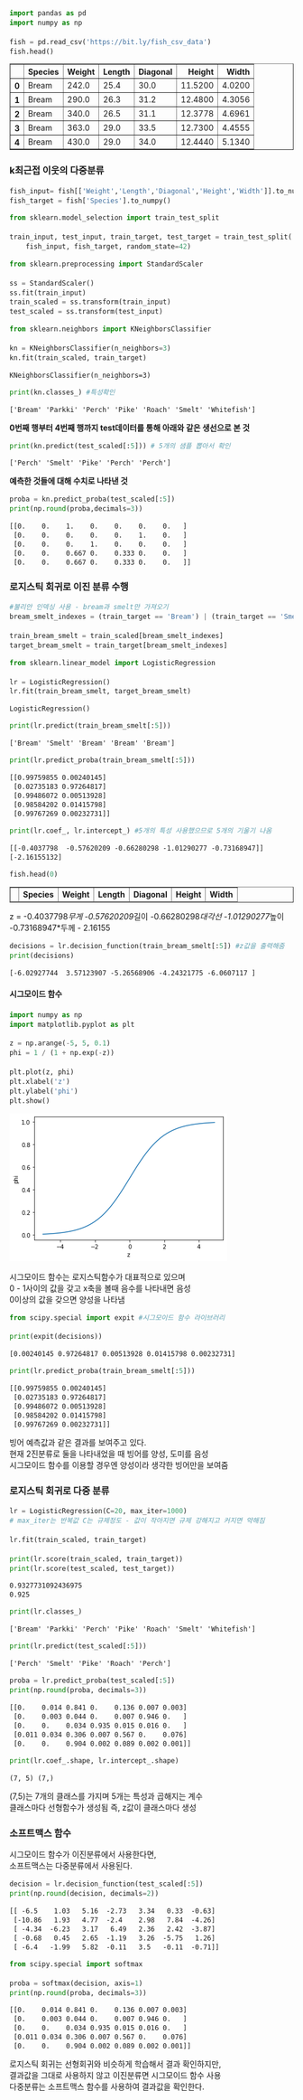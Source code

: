 ```python
import pandas as pd
import numpy as np

fish = pd.read_csv('https://bit.ly/fish_csv_data')
fish.head()
```




<div>
<style scoped>
    .dataframe tbody tr th:only-of-type {
        vertical-align: middle;
    }

    .dataframe tbody tr th {
        vertical-align: top;
    }

    .dataframe thead th {
        text-align: right;
    }
</style>
<table border="1" class="dataframe">
  <thead>
    <tr style="text-align: right;">
      <th></th>
      <th>Species</th>
      <th>Weight</th>
      <th>Length</th>
      <th>Diagonal</th>
      <th>Height</th>
      <th>Width</th>
    </tr>
  </thead>
  <tbody>
    <tr>
      <th>0</th>
      <td>Bream</td>
      <td>242.0</td>
      <td>25.4</td>
      <td>30.0</td>
      <td>11.5200</td>
      <td>4.0200</td>
    </tr>
    <tr>
      <th>1</th>
      <td>Bream</td>
      <td>290.0</td>
      <td>26.3</td>
      <td>31.2</td>
      <td>12.4800</td>
      <td>4.3056</td>
    </tr>
    <tr>
      <th>2</th>
      <td>Bream</td>
      <td>340.0</td>
      <td>26.5</td>
      <td>31.1</td>
      <td>12.3778</td>
      <td>4.6961</td>
    </tr>
    <tr>
      <th>3</th>
      <td>Bream</td>
      <td>363.0</td>
      <td>29.0</td>
      <td>33.5</td>
      <td>12.7300</td>
      <td>4.4555</td>
    </tr>
    <tr>
      <th>4</th>
      <td>Bream</td>
      <td>430.0</td>
      <td>29.0</td>
      <td>34.0</td>
      <td>12.4440</td>
      <td>5.1340</td>
    </tr>
  </tbody>
</table>
</div>



### k최근접 이웃의 다중분류


```python
fish_input= fish[['Weight','Length','Diagonal','Height','Width']].to_numpy() #리스트로 필요한 열만 추출해서 넣을 수 0
fish_target = fish['Species'].to_numpy()
```


```python
from sklearn.model_selection import train_test_split

train_input, test_input, train_target, test_target = train_test_split(
    fish_input, fish_target, random_state=42)
```


```python
from sklearn.preprocessing import StandardScaler

ss = StandardScaler()
ss.fit(train_input)
train_scaled = ss.transform(train_input)
test_scaled = ss.transform(test_input)
```


```python
from sklearn.neighbors import KNeighborsClassifier

kn = KNeighborsClassifier(n_neighbors=3)
kn.fit(train_scaled, train_target)
```




    KNeighborsClassifier(n_neighbors=3)




```python
print(kn.classes_) #특성확인 
```

    ['Bream' 'Parkki' 'Perch' 'Pike' 'Roach' 'Smelt' 'Whitefish']
    

**0번째 행부터 4번째 행까지 test데이터를 통해 아래와 같은 생선으로 본 것**


```python
print(kn.predict(test_scaled[:5])) # 5개의 샘플 뽑아서 확인 
```

    ['Perch' 'Smelt' 'Pike' 'Perch' 'Perch']
    

**예측한 것들에 대해 수치로 나타낸 것** 


```python
proba = kn.predict_proba(test_scaled[:5])
print(np.round(proba,decimals=3))
```

    [[0.    0.    1.    0.    0.    0.    0.   ]
     [0.    0.    0.    0.    0.    1.    0.   ]
     [0.    0.    0.    1.    0.    0.    0.   ]
     [0.    0.    0.667 0.    0.333 0.    0.   ]
     [0.    0.    0.667 0.    0.333 0.    0.   ]]
    

### 로지스틱 회귀로 이진 분류 수행


```python
#불리안 인덱싱 사용 - bream과 smelt만 가져오기 
bream_smelt_indexes = (train_target == 'Bream') | (train_target == 'Smelt') 

train_bream_smelt = train_scaled[bream_smelt_indexes]
target_bream_smelt = train_target[bream_smelt_indexes]
```


```python
from sklearn.linear_model import LogisticRegression

lr = LogisticRegression()
lr.fit(train_bream_smelt, target_bream_smelt)
```




    LogisticRegression()




```python
print(lr.predict(train_bream_smelt[:5]))
```

    ['Bream' 'Smelt' 'Bream' 'Bream' 'Bream']
    


```python
print(lr.predict_proba(train_bream_smelt[:5]))
```

    [[0.99759855 0.00240145]
     [0.02735183 0.97264817]
     [0.99486072 0.00513928]
     [0.98584202 0.01415798]
     [0.99767269 0.00232731]]
    


```python
print(lr.coef_, lr.intercept_) #5개의 특성 사용했으므로 5개의 기울기 나옴
```

    [[-0.4037798  -0.57620209 -0.66280298 -1.01290277 -0.73168947]] [-2.16155132]
    


```python
fish.head(0) 
```




<div>
<style scoped>
    .dataframe tbody tr th:only-of-type {
        vertical-align: middle;
    }

    .dataframe tbody tr th {
        vertical-align: top;
    }

    .dataframe thead th {
        text-align: right;
    }
</style>
<table border="1" class="dataframe">
  <thead>
    <tr style="text-align: right;">
      <th></th>
      <th>Species</th>
      <th>Weight</th>
      <th>Length</th>
      <th>Diagonal</th>
      <th>Height</th>
      <th>Width</th>
    </tr>
  </thead>
  <tbody>
  </tbody>
</table>
</div>



z = -0.4037798*무게 -0.57620209*길이 -0.66280298*대각선 -1.01290277*높이  -0.73168947*두께 - 2.16155


```python
decisions = lr.decision_function(train_bream_smelt[:5]) #z값을 출력해줌 
print(decisions)
```

    [-6.02927744  3.57123907 -5.26568906 -4.24321775 -6.0607117 ]
    

#### 시그모이드 함수


```python
import numpy as np
import matplotlib.pyplot as plt

z = np.arange(-5, 5, 0.1)
phi = 1 / (1 + np.exp(-z))

plt.plot(z, phi)
plt.xlabel('z')
plt.ylabel('phi')
plt.show()
```


    
![png](output_21_0.png)
    


시그모이드 함수는 로지스틱함수가 대표적으로 있으며  
0 - 1사이의 값을 갖고 x축을 볼때 음수를 나타내면 음성  
0이상의 값을 갖으면 양성을 나타냄  


```python
from scipy.special import expit #시그모이드 함수 라이브러리

print(expit(decisions))
```

    [0.00240145 0.97264817 0.00513928 0.01415798 0.00232731]
    


```python
print(lr.predict_proba(train_bream_smelt[:5]))
```

    [[0.99759855 0.00240145]
     [0.02735183 0.97264817]
     [0.99486072 0.00513928]
     [0.98584202 0.01415798]
     [0.99767269 0.00232731]]
    

빙어 예측값과 같은 결과를 보여주고 있다.  
현재 2진분류로 둘을 나타내었을 때 빙어를 양성, 도미를 음성   
시그모이드 함수를 이용할 경우엔 양성이라 생각한 빙어만을 보여줌

### 로지스틱 회귀로 다중 분류 


```python
lr = LogisticRegression(C=20, max_iter=1000)
# max_iter는 반복값 C는 규제정도 - 값이 작아지면 규제 강해지고 커지면 약해짐

lr.fit(train_scaled, train_target)

print(lr.score(train_scaled, train_target))
print(lr.score(test_scaled, test_target))
```

    0.9327731092436975
    0.925
    


```python
print(lr.classes_)
```

    ['Bream' 'Parkki' 'Perch' 'Pike' 'Roach' 'Smelt' 'Whitefish']
    


```python
print(lr.predict(test_scaled[:5]))                                                                                      
```

    ['Perch' 'Smelt' 'Pike' 'Roach' 'Perch']
    


```python
proba = lr.predict_proba(test_scaled[:5])
print(np.round(proba, decimals=3))
```

    [[0.    0.014 0.841 0.    0.136 0.007 0.003]
     [0.    0.003 0.044 0.    0.007 0.946 0.   ]
     [0.    0.    0.034 0.935 0.015 0.016 0.   ]
     [0.011 0.034 0.306 0.007 0.567 0.    0.076]
     [0.    0.    0.904 0.002 0.089 0.002 0.001]]
    


```python
print(lr.coef_.shape, lr.intercept_.shape)
```

    (7, 5) (7,)
    

(7,5)는 7개의 클래스를 가지며 5개는 특성과 곱해지는 계수   
클래스마다 선형함수가 생성됨 즉, z값이 클래스마다 생성  

### 소프트맥스 함수

시그모이드 함수가 이진분류에서 사용한다면,  
소프트맥스는 다중분류에서 사용된다.  



```python
decision = lr.decision_function(test_scaled[:5])
print(np.round(decision, decimals=2))
```

    [[ -6.5    1.03   5.16  -2.73   3.34   0.33  -0.63]
     [-10.86   1.93   4.77  -2.4    2.98   7.84  -4.26]
     [ -4.34  -6.23   3.17   6.49   2.36   2.42  -3.87]
     [ -0.68   0.45   2.65  -1.19   3.26  -5.75   1.26]
     [ -6.4   -1.99   5.82  -0.11   3.5   -0.11  -0.71]]
    


```python
from scipy.special import softmax

proba = softmax(decision, axis=1)
print(np.round(proba, decimals=3))
```

    [[0.    0.014 0.841 0.    0.136 0.007 0.003]
     [0.    0.003 0.044 0.    0.007 0.946 0.   ]
     [0.    0.    0.034 0.935 0.015 0.016 0.   ]
     [0.011 0.034 0.306 0.007 0.567 0.    0.076]
     [0.    0.    0.904 0.002 0.089 0.002 0.001]]
    

로지스틱 회귀는 선형회귀와 비슷하게 학습해서 결과 확인하지만,  
결과값을 그대로 사용하지 않고 이진분류면 시그모이드 함수 사용  
다중분류는 소프트맥스 함수를 사용하여 결과값을 확인한다.  

